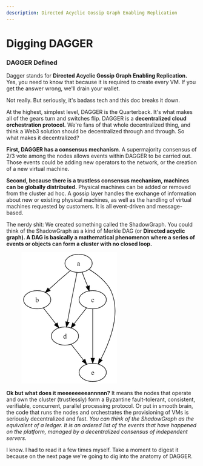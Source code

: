```yaml
---
description: Directed Acyclic Gossip Graph Enabling Replication
---
```


# Digging DAGGER

### DAGGER Defined

Dagger stands for **Directed Acyclic Gossip Graph Enabling Replication.** Yes, you need to know that because it is required to create every VM. If you get the answer wrong, we'll drain your wallet.

Not really. But seriously, it's badass tech and this doc breaks it down.

At the highest, simplest level, DAGGER is the Quarterback. It's what makes all of the gears turn and switches flip. DAGGER is a **decentralized cloud orchestration protocol.** We're fans of that whole decentralized thing, and think a Web3 solution should be decentralized through and through. So what makes it decentralized?

**First, DAGGER has a consensus mechanism**. A supermajority consensus of 2/3 vote among the nodes allows events within DAGGER to be carried out. Those events could be adding new operators to the network, or the creation of a new virtual machine.&#x20;

**Second, because there is a trustless consensus mechanism, machines can be globally distributed.** Physical machines can be added or removed from the cluster ad hoc. A gossip layer handles the exchange of information about new or existing physical machines, as well as the handling of virtual machines requested by customers. It is all event-driven and message-based.

The nerdy shit: We created something called the ShadowGraph. You could think of the ShadowGraph as a kind of Merkle DAG (or **Directed acyclic graph). A DAG is basically a mathematical phenomenon where a series of events or objects can form a cluster with no closed loop.**&#x20;

<figure><img src="../.gitbook/assets/image (2).png" alt=""><figcaption></figcaption></figure>

**Ok but what does it meeeeeeeeannnnn?** It means the nodes that operate and own the cluster (trustlessly) form a Byzantine fault-tolerant, consistent, verifiable, concurrent, parallel processing protocol. Or put in smooth brain, the code that runs the nodes and orchestrates the provisioning of VMs is seriously decentralized and fast. _You can think of the ShadowGraph as the equivalent of a ledger. It is an ordered list of the events that have happened on the platform, managed by a decentralized consensus of independent servers._

I know. I had to read it a few times myself. Take a moment to digest it because on the next page we're going to dig into the anatomy of DAGGER.
